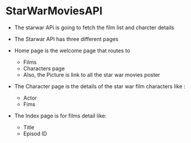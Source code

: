 # StarWarMoviesAPI
* The starwar APi is going to fetch the film list and charcter details

* The Starwar API has three different pages
* Home page is the welcome page that routes to 
   - Films 
   - Characters page
   -  Also, the Picture is link to all the star war movies poster
* The Character page is the details of the star war film characters like :
   - Actor
   - Fims
* The Index page is for films detail like: 
   - Title  
   - Episod ID



